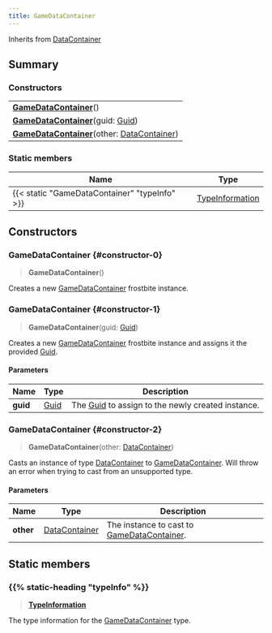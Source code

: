 ```yaml
---
title: GameDataContainer
---
```


Inherits from [DataContainer](/vext/ref/shared/type/datacontainer)

## Summary

### Constructors

|  |
| --- |
| **[GameDataContainer](#constructor-0)**() |
| **[GameDataContainer](#constructor-1)**(guid: [Guid](/vext/ref/shared/type/guid)) |
| **[GameDataContainer](#constructor-2)**(other: [DataContainer](/vext/ref/shared/type/datacontainer)) |

### Static members

| Name | Type |
| ---- | ---- |
| {{< static "GameDataContainer" "typeInfo" >}} | [TypeInformation](/vext/ref/shared/type/typeinformation) |

## Constructors

### GameDataContainer {#constructor-0}

> **GameDataContainer**()

Creates a new [GameDataContainer](/vext/ref/fb/gamedatacontainer) frostbite instance.

### GameDataContainer {#constructor-1}

> **GameDataContainer**(guid: [Guid](/vext/ref/shared/type/guid))

Creates a new [GameDataContainer](/vext/ref/fb/gamedatacontainer) frostbite instance and assigns it the provided [Guid](/vext/ref/shared/type/guid).

#### Parameters

| Name | Type | Description |
| ---- | ---- | ----------- |
| **guid** | [Guid](/vext/ref/shared/type/guid) | The [Guid](/vext/ref/shared/type/guid) to assign to the newly created instance. |

### GameDataContainer {#constructor-2}

> **GameDataContainer**(other: [DataContainer](/vext/ref/shared/type/datacontainer))

Casts an instance of type [DataContainer](/vext/ref/shared/type/datacontainer) to [GameDataContainer](/vext/ref/fb/gamedatacontainer). Will throw an error when trying to cast from an unsupported type.

#### Parameters

| Name | Type | Description |
| ---- | ---- | ----------- |
| **other** | [DataContainer](/vext/ref/shared/type/datacontainer) | The instance to cast to [GameDataContainer](/vext/ref/fb/gamedatacontainer). |

## Static members

### {{% static-heading "typeInfo" %}}

> **[TypeInformation](/vext/ref/shared/type/typeinformation)**

The type information for the [GameDataContainer](/vext/ref/fb/gamedatacontainer) type.

